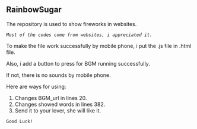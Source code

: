 ## RainbowSugar

The repository is used to show fireworks in websites.

*`Most of the codes come from websites, i appreciated it.`*

To make the file work successfully by mobile phone, i put the .js file in .html file.

Also, i add a button to press for BGM running successfully. 

If not, there is no sounds by mobile phone.

Here are ways for using:

1. Changes BGM_url in lines 20.
2. Changes showed words in lines 382.
3. Send it to your lover, she will like it.

`Good Luck!`
